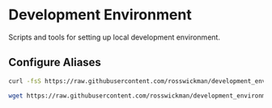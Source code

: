 # Development Environment

Scripts and tools for setting up local development environment.

## Configure Aliases

```bash
curl -fsS https://raw.githubusercontent.com/rosswickman/development_environment/master/scripts/aliases.sh | bash
```

```bash
wget https://raw.githubusercontent.com/rosswickman/development_environment/master/scripts/aliases.sh -O- | bash
```

